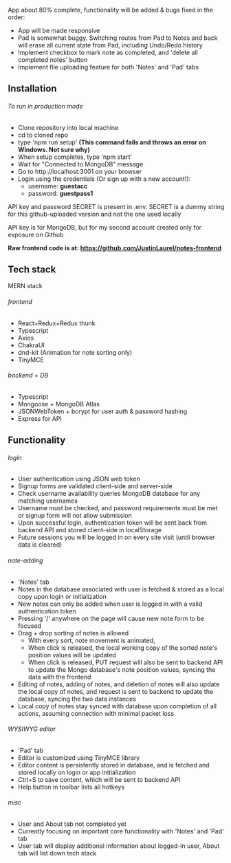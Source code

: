 App about 80% complete, functionality will be added & bugs fixed in the order:
- App will be made responsive
- Pad is somewhat buggy. Switching routes from Pad to Notes and back will erase all current state from Pad, including Undo/Redo history
- Implement checkbox to mark note as completed, and 'delete all completed notes' button
- Implement file uploading feature for both 'Notes' and 'Pad' tabs

## Installation  
  ###### To run in production mode
  - Clone repository into local machine
  - cd to cloned repo
  - type 'npm run setup' **(This command fails and throws an error on Windows. Not sure why)**
  - When setup completes, type 'npm start'
  - Wait for "Connected to MongoDB" message
  - Go to http://localhost:3001 on your browser
  - Login using the credentials (Or sign up with a new account!):
    - username:  **guestacc**
    - password:  **guestpass1**
    
  API key and password SECRET is present in .env. SECRET is a dummy string for this github-uploaded version and not the one used locally
  
  API key is for MongoDB, but for my second account created only for exposure on Github
  
  **Raw frontend code is at: https://github.com/JustinLaurel/notes-frontend**

  
  
## Tech stack
MERN stack
###### frontend
  - React+Redux+Redux thunk
  - Typescript
  - Axios
  - ChakraUI
  - dnd-kit (Animation for note sorting only)
  - TinyMCE
  
###### backend + DB
  - Typescript
  - Mongoose + MongoDB Atlas
  - JSONWebToken + bcrypt for user auth & password hashing
  - Express for API
  

## Functionality
###### login
- User authentication using JSON web token
- Signup forms are validated client-side and server-side
- Check username availability queries MongoDB database for any matching usernames
- Username must be checked, and password requirements must be met or signup form will not allow submission
- Upon successful login, authentication token will be sent back from backend API and stored client-side in localStorage
- Future sessions you will be logged in on every site visit (until browser data is cleared)

###### note-adding
- 'Notes' tab
- Notes in the database associated with user is fetched & stored as a local copy upon login or initialization
- New notes can only be added when user is logged in with a valid authentication token
- Pressing '/' anywhere on the page will cause new note form to be focused
- Drag + drop sorting of notes is allowed
  - With every sort, note movement is animated, 
  - When click is released, the local working copy of the sorted note's position values will be updated
  - When click is released, PUT request will also be sent to backend API to update the Mongo database's note position values, syncing the data with the frontend
- Editing of notes, adding of notes, and deletion of notes will also update the local copy of notes, and request is sent to backend to update the database, syncing the two data instances
- Local copy of notes stay synced with database upon completion of all actions, assuming connection with minimal packet loss

###### WYSIWYG editor
- 'Pad' tab
- Editor is customized using TinyMCE library
- Editor content is persistently stored in database, and is fetched and stored locally on login or app initialization
- Ctrl+S to save content, which will be sent to backend API
- Help button in toolbar lists all hotkeys 

###### misc
- User and About tab not completed yet
- Currently focusing on important core functionality with 'Notes' and 'Pad' tab
- User tab will display additional information about logged-in user, About tab will list down tech stack
